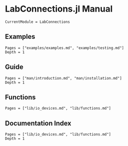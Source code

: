 # LabConnections.jl Manual

```@meta
CurrentModule = LabConnections
```

## Examples
```@contents
Pages = ["examples/examples.md", "examples/testing.md"]
Depth = 1
```

## Guide
```@contents
Pages = ["man/introduction.md", "man/installation.md"]
Depth = 1
```

## Functions
```@contents
Pages = ["lib/io_devices.md", "lib/functions.md"]
```

## Documentation Index
```@index
Pages = ["lib/io_devices.md", "lib/functions.md"]
Depth = 1
```
